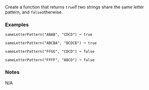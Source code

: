 Create a function that returns `true`if two strings share the same letter pattern, and `false`otherwise.


### Examples ###
    sameLetterPattern("ABAB", "CDCD") ➞ true

    sameLetterPattern("ABCBA", "BCDCB") ➞ true

    sameLetterPattern("FFGG", "CDCD") ➞ false

    sameLetterPattern("FFFF", "ABCD") ➞ false


### Notes ###
N/A